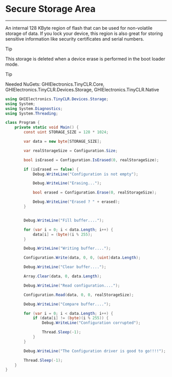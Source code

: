 # Secure Storage Area
---
An internal 128 KByte region of flash that can be used for non-volatile storage of data. If you lock your device, this region is also great for storing sensitive information like security certificates and serial numbers.

> [!Tip]
> This storage is deleted when a device erase is performed in the boot loader mode.


> [!Tip]
> Needed NuGets: GHIElectronics.TinyCLR.Core, GHIElectronics.TinyCLR.Devices.Storage, GHIElectronics.TinyCLR.Native

```cs
using GHIElectronics.TinyCLR.Devices.Storage;
using System;
using System.Diagnostics;
using System.Threading;

class Program {
    private static void Main() {
        const uint STORAGE_SIZE = 128 * 1024;

        var data = new byte[STORAGE_SIZE];

        var realStorageSize = Configuration.Size;

        bool isErased = Configuration.IsErased(0, realStorageSize);

        if (isErased == false) {
            Debug.WriteLine("Configuration is not empty");

            Debug.WriteLine("Erasing...");

            bool erased = Configuration.Erase(0, realStorageSize);

            Debug.WriteLine("Erased ? " + erased);
        }


        Debug.WriteLine("Fill buffer....");

        for (var i = 0; i < data.Length; i++) {
            data[i] = (byte)(i % 255);
        }

        Debug.WriteLine("Writing buffer....");

        Configuration.Write(data, 0, 0, (uint)data.Length);

        Debug.WriteLine("Clear buffer....");

        Array.Clear(data, 0, data.Length);

        Debug.WriteLine("Read configuration....");

        Configuration.Read(data, 0, 0, realStorageSize);

        Debug.WriteLine("Compare buffer....");

        for (var i = 0; i < data.Length; i++) {
            if (data[i] != (byte)(i % 255)) {
                Debug.WriteLine("Configuration corrupted");

                Thread.Sleep(-1);
            }
        }

        Debug.WriteLine("The Configuration driver is good to go!!!!");

        Thread.Sleep(-1);
    }
}
```
